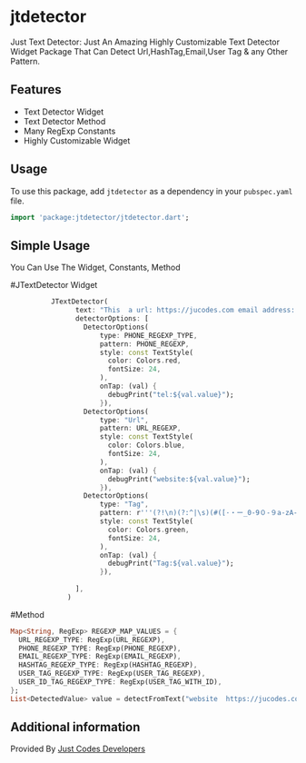 # jtdetector

Just Text Detector: Just An Amazing Highly Customizable Text Detector Widget Package That Can Detect Url,HashTag,Email,User Tag & any Other Pattern.

## Features
- Text Detector Widget
- Text Detector Method
- Many RegExp Constants
- Highly Customizable Widget

## Usage
To use this package, add `jtdetector` as a dependency in your `pubspec.yaml` file.

```dart
import 'package:jtdetector/jtdetector.dart';
```
## Simple Usage
You Can Use The Widget, Constants, Method

#JTextDetector Widget

```dart
          JTextDetector(
                text: "This  a url: https://jucodes.com email address: info@jucodes.com an #hashtag @user tag +967772445395",
                detectorOptions: [
                  DetectorOptions(
                      type: PHONE_REGEXP_TYPE,
                      pattern: PHONE_REGEXP,
                      style: const TextStyle(
                        color: Colors.red,
                        fontSize: 24,
                      ),
                      onTap: (val) {
                        debugPrint("tel:${val.value}");
                      }),
                  DetectorOptions(
                      type: "Url",
                      pattern: URL_REGEXP,
                      style: const TextStyle(
                        color: Colors.blue,
                        fontSize: 24,
                      ),
                      onTap: (val) {
                        debugPrint("website:${val.value}");
                      }),
                  DetectorOptions(
                      type: "Tag",
                      pattern: r'''(?!\n)(?:^|\s)(#([·・ー_0-9０-９a-zA-Zａ-ｚＡ-Ｚ\u0600-\u06FF]+))''',
                      style: const TextStyle(
                        color: Colors.green,
                        fontSize: 24,
                      ),
                      onTap: (val) {
                        debugPrint("Tag:${val.value}");
                      }),
                  
                ],
              )
```
#Method

```dart
Map<String, RegExp> REGEXP_MAP_VALUES = {
  URL_REGEXP_TYPE: RegExp(URL_REGEXP),
  PHONE_REGEXP_TYPE: RegExp(PHONE_REGEXP),
  EMAIL_REGEXP_TYPE: RegExp(EMAIL_REGEXP),
  HASHTAG_REGEXP_TYPE: RegExp(HASHTAG_REGEXP),
  USER_TAG_REGEXP_TYPE: RegExp(USER_TAG_REGEXP),
  USER_ID_TAG_REGEXP_TYPE: RegExp(USER_TAG_WITH_ID),
};
List<DetectedValue> value = detectFromText("website  https://jucodes.com/en  web: www.jucodes.com,  facebook.com,  link http://jucodes.com/method?id=hello.com, hashtag #trending & mention @dev.user +12345678901", REGEXP_MAP_VALUES);

```

## Additional information

Provided By [Just Codes Developers](https://jucodes.com/)